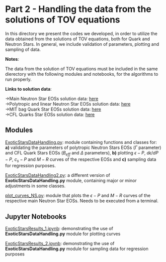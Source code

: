 # Part 2 - Handling the data from the solutions of TOV equations

In this directory we present the codes we developed, in order to utilize the data obtained from the solutions of TOV equations, both for Quark and Neutron Stars. In general, we include validation of parameters, plotting and sampling of data.

**Notes**:

The data from the solution of TOV equations must be included in the same dierectory with the following modules and notebooks, for the algorithms to run properly.

**Links to solution data**:

->Main Neutron Star EOSs solution data: [here](https://drive.google.com/drive/folders/1tzKjCmlceXtXBja5AHdiDcJv3q4RlP-a)<br>
->Polytropic and linear Neutron Star EOSs solution data: [here](https://drive.google.com/drive/folders/1iJNcD9arRdhSIKv6iQoxUYLkpZilexu4)<br>
->MIT bag Quark Star EOSs solution data: [here](https://drive.google.com/drive/folders/1ggiVcc7ypTlooGC-VL1rPPhoCQL4Udgp)<br>
->CFL Quarks Star EOSs solution data: [here](https://drive.google.com/drive/folders/1v7T21M9TRBBpSC7YjSZnBx3M62FIM82s)

## Modules

[ExoticStarsDataHandling.py](https://github.com/istergak/MSc-Computational-Physics-AUTH/blob/main/Thesis%20-%20ML%20and%20ANNs%20regression%20models%20for%20Exotic%20Star's%20EOSs/Part%202%20-%20Handling%20the%20TOV%20equations%20solution%20data%20for%20Exotic%20Stars/ExoticStarsDataHandling.py): module containing functions and classes for: **a)** validating the parameters of polytropic Neutron Stars EOSs ($\Gamma$ parameter) and CFL Quark Stars EOSs ($B_{eff}$ and $\Delta$ parameters), **b)** plotting $\epsilon-P$, $d\epsilon/dP-P$, $c_s-P$ and $M-R$ curves of the respective EOSs and **c)** sampling data for regression purposes.

[ExoticStarsDataHandling2.py](https://github.com/istergak/MSc-Computational-Physics-AUTH/blob/main/Thesis%20-%20ML%20and%20ANNs%20regression%20models%20for%20Exotic%20Star's%20EOSs/Part%202%20-%20Handling%20the%20TOV%20equations%20solution%20data%20for%20Exotic%20Stars/ExoticStarsDataHandling2.py): a different version of **ExoticStarsDataHandling.py** module, containing major or minor adjustments in some classes.

[plot_curves_NS.py](https://github.com/istergak/MSc-Computational-Physics-AUTH/blob/main/Thesis%20-%20ML%20and%20ANNs%20regression%20models%20for%20Exotic%20Star's%20EOSs/Part%202%20-%20Handling%20the%20TOV%20equations%20solution%20data%20for%20Exotic%20Stars/plot_curves_NS.py): module that plots the $\epsilon-P$ and $M-R$ curves of the respective main Neutron Star EOSs. Needs to be executed from a terminal.

## Jupyter Notebooks

[ExoticStarsResults_1.ipynb](https://github.com/istergak/MSc-Computational-Physics-AUTH/blob/main/Thesis%20-%20ML%20and%20ANNs%20regression%20models%20for%20Exotic%20Star's%20EOSs/Part%202%20-%20Handling%20the%20TOV%20equations%20solution%20data%20for%20Exotic%20Stars/ExoticStarsResults_1.ipynb): demonstrating the use of **ExoticStarsDataHandling.py** module for plotting curves

[ExoticStarsResults_2.ipynb](https://github.com/istergak/MSc-Computational-Physics-AUTH/blob/main/Thesis%20-%20ML%20and%20ANNs%20regression%20models%20for%20Exotic%20Star's%20EOSs/Part%202%20-%20Handling%20the%20TOV%20equations%20solution%20data%20for%20Exotic%20Stars/ExoticStarsResults_2.ipynb): demonstrating the use of **ExoticStarsDataHandling.py** module for sampling data for regression purposes
